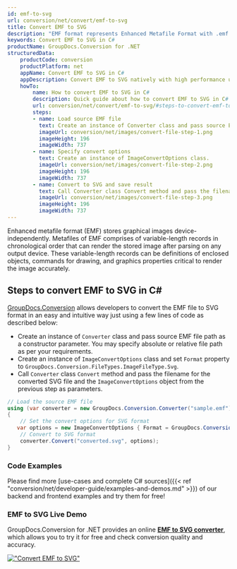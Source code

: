 ```yaml
---
id: emf-to-svg
url: conversion/net/convert/emf-to-svg
title: Convert EMF to SVG
description: "EMF format represents Enhanced Metafile Format with .emf extension. Learn how to convert EMF to SVG file programmatically in C# language using GroupDocs.Conversion for .NET library."
keywords: Convert EMF to SVG in C#
productName: GroupDocs.Conversion for .NET
structuredData:
    productCode: conversion
    productPlatform: net
    appName: Convert EMF to SVG in C#
    appDescription: Convert EMF to SVG natively with high performance using C# language and server side GroupDocs.Conversion for .NET APIs, without the use of any software like Microsoft or Open Office.
    howTo:
        name: How to convert EMF to SVG in C# 
        description: Quick guide about how to convert EMF to SVG in C# with high performance and accuracy.
        url: conversion/net/convert/emf-to-svg/#steps-to-convert-emf-to-svg-in-c
        steps:
        - name: Load source EMF file 
          text: Create an instance of Converter class and pass source EMF file path as a constructor parameter. You may specify absolute or relative file path as per your requirements. 
          imageUrl: conversion/net/images/convert-file-step-1.png
          imageHeight: 196
          imageWidth: 737
        - name: Specify convert options 
          text: Create an instance of ImageConvertOptions class.
          imageUrl: conversion/net/images/convert-file-step-2.png
          imageHeight: 196
          imageWidth: 737
        - name: Convert to SVG and save result 
          text: Call Converter class Convert method and pass the filename for the converted HTML file and the ImageConvertOptions object from the previous step as parameters.
          imageUrl: conversion/net/images/convert-file-step-3.png
          imageHeight: 196
          imageWidth: 737
---
```


Enhanced metafile format (EMF) stores graphical images device-independently. Metafiles of EMF comprises of variable-length records in chronological order that can render the stored image after parsing on any output device. These variable-length records can be definitions of enclosed objects, commands for drawing, and graphics properties critical to render the image accurately.

## Steps to convert EMF to SVG in C#

[GroupDocs.Conversion](https://products.groupdocs.com/conversion/net) allows developers to convert the EMF file to SVG format in an easy and intuitive way just using a few lines of code as described below:

* Create an instance of `Converter` class and pass source EMF file path as a constructor parameter. You may specify absolute or relative file path as per your requirements. 
* Create an instance of `ImageConvertOptions` class and set `Format` property to `GroupDocs.Conversion.FileTypes.ImageFileType.Svg`.
* Call `Converter` class `Convert` method and pass the filename for the converted SVG file and the `ImageConvertOptions` object from the previous step as parameters.

```csharp
// Load the source EMF file
using (var converter = new GroupDocs.Conversion.Converter("sample.emf"))
{
    // Set the convert options for SVG format
   var options = new ImageConvertOptions { Format = GroupDocs.Conversion.FileTypes.ImageFileType.Svg };
    // Convert to SVG format
    converter.Convert("converted.svg", options);
}
```

### Code Examples

Please find more [use-cases and complete C# sources]({{< ref "conversion/net/developer-guide/examples-and-demos.md" >}}) of our backend and frontend examples and try them for free!

### EMF to SVG Live Demo

GroupDocs.Conversion for .NET provides an online [**EMF to SVG converter**](https://products.groupdocs.app/conversion/emf-to-svg), which allows you to try it for free and check conversion quality and accuracy.

[!["Convert EMF to SVG"](conversion/net/images/convert-to-svg/convert-emf-to-svg.png)](https://products.groupdocs.app/conversion/emf-to-svg)
